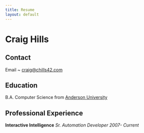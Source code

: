 ```yaml
---
title: Resume
layout: default
---
```


Craig Hills
===========

Contact
-----------

Email
  ~ craig@chills42.com
  
Education
-----------
B.A. Computer Science from [Anderson University](http://anderson.edu)

Professional Experience
------------------------

**Interactive Intelligence** *Sr. Automation Developer* *2007- Current*
